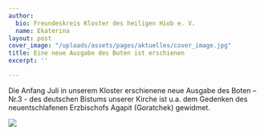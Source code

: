 ```yaml
---
author:
  bio: Freundeskreis Kloster des heiligen Hiob e. V.
  name: Ekaterina
layout: post
cover_image: "/uploads/assets/pages/aktuelles/cover_image.jpg"
title: Eine neue Ausgabe des Boten ist erschienen
excerpt: ''

---
```

Die Anfang Juli in unserem Kloster erschienene neue Ausgabe des Boten – Nr.3 - des deutschen Bistums unserer Kirche ist u.a. dem Gedenken des neuentschlafenen Erzbischofs Agapit (Goratchek) gewidmet.

![](https://res.cloudinary.com/hiobmon/image/upload/v1594403993/media/2020/IMG_1781_jv9urk.jpg)